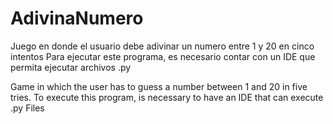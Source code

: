 # AdivinaNumero
Juego en donde el usuario debe adivinar un numero entre 1 y 20 en cinco intentos
Para ejecutar este programa, es necesario contar con un IDE que permita ejecutar archivos .py

Game in which the user has to guess a number between 1 and 20 in five tries.
To execute this program, is necessary to have an IDE that can execute .py Files
